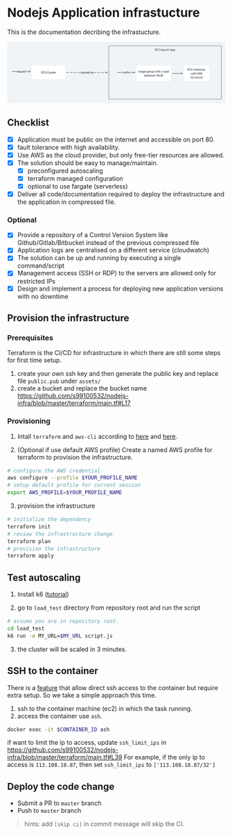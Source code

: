 # Nodejs Application infrastucture

This is the documentation decribing the infrastucture.

![alt text](da52993d-035b-4c64-afb7-2f668f1caa05.png "Overview")

## Checklist

- [x] Application must be public on the internet and accessible on port 80.
- [x] fault tolerance with high availability.
- [x] Use AWS as the cloud provider, but only free-tier resources are allowed.
- [x] The solution should be easy to manage/maintain.
  - [x] preconfigured autoscaling
  - [x] terraform managed configuration
  - [x] optional to use fargate (serverless)
- [x] Deliver all code/documentation required to deploy the infrastructure and the application in compressed file.

### Optional

- [x] Provide a repository of a Control Version System like Github/Gitlab/Bitbucket instead of the previous compressed file
- [x] Application logs are centralised on a different service (cloudwatch)
- [x] The solution can be up and running by executing a single command/script
- [x] Management access (SSH or RDP) to the servers are allowed only for restricted IPs
- [x] Design and implement a process for deploying new application versions with no downtime

## Provision the infrastructure

### Prerequisites

Terraform is the CI/CD for infrastructure in which there are still some steps for first time setup.

1. create your own ssh key and then generate the public key and replace file `public.pub` under `assets/`
2. create a bucket and replace the bucket name https://github.com/s99100532/nodejs-infra/blob/master/terraform/main.tf#L17

### Provisioning

1. Intall `terraform` and `aws-cli` according to [here](https://learn.hashicorp.com/tutorials/terraform/install-cli) and [here](https://docs.aws.amazon.com/cli/latest/userguide/getting-started-install.html).

2. (Optional if use default AWS profile) Create a named AWS profile for terraform to provision the infrastructure.

```sh
# configure the AWS credential
aws configure --profile $YOUR_PROFILE_NAME
# setup default profile for current session
export AWS_PROFILE=$YOUR_PROFILE_NAME
```

3. provision the infrastructure

```sh
# initialize the dependency
terraform init
# review the infrastructure change
terraform plan
# provision the infrastructure
terraform apply
```

## Test autoscaling

1. Install k6 ([tutorial](https://k6.io/docs/getting-started/installation/))

2. go to `load_test` directory from repository root and run the script

```sh
# assume you are in repository root.
cd load_test
k6 run -e MY_URL=$MY_URL script.js
```

3. the cluster will be scaled in 3 minutes.

## SSH to the container

There is a [feature](https://aws.amazon.com/tw/blogs/containers/new-using-amazon-ecs-exec-access-your-containers-fargate-ec2/) that allow direct ssh access to the container but require extra setup. So we take a simple approach this time.

1. ssh to the container machine (ec2) in which the task running.
2. access the container use `ash`. 
```sh
docker exec -it $CONTAINER_ID ash
```

if want to limit the ip to access, update `ssh_limit_ips` in https://github.com/s99100532/nodejs-infra/blob/master/terraform/main.tf#L39
For example, if the only ip to access is `113.108.18.87`, then set `ssh_limit_ips` to `['113.108.18.87/32']`


## Deploy the code change
- Submit a PR to `master` branch
- Push to `master` branch

> hints: add `[skip ci]` in commit message will skip the CI.